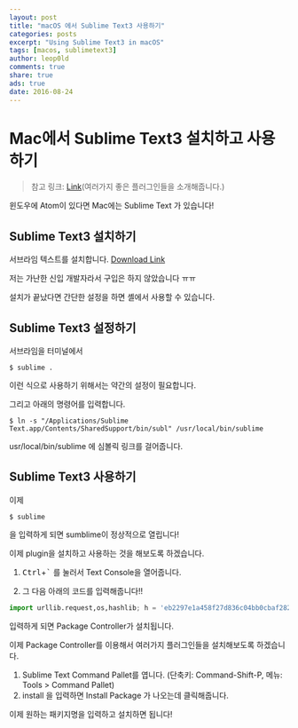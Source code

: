 ```yaml
---
layout: post
title: "macOS 에서 Sublime Text3 사용하기"
categories: posts
excerpt: "Using Sublime Text3 in macOS"
tags: [macos, sublimetext3]
author: leop0ld
comments: true
share: true
ads: true
date: 2016-08-24
---
```


# Mac에서 Sublime Text3 설치하고 사용하기

> 참고 링크: [Link](http://jos39.tistory.com/243)(여러가지 좋은 플러그인들을 소개해줍니다.)

윈도우에 Atom이 있다면 Mac에는 Sublime Text 가 있습니다!

## Sublime Text3 설치하기

서브라임 텍스트를 설치합니다. [Download Link](https://www.sublimetext.com)

저는 가난한 신입 개발자라서 구입은 하지 않았습니다 ㅠㅠ

설치가 끝났다면 간단한 설정을 하면 셸에서 사용할 수 있습니다.


## Sublime Text3 설정하기

서브라임을 터미널에서

```shell
$ sublime .
```

이런 식으로 사용하기 위해서는 약간의 설정이 필요합니다.

그리고 아래의 명령어를 입력합니다.

```shell
$ ln -s "/Applications/Sublime Text.app/Contents/SharedSupport/bin/subl" /usr/local/bin/sublime
```

usr/local/bin/sublime 에 심볼릭 링크를 걸어줍니다.


## Sublime Text3 사용하기

이제 

```shell
$ sublime 
```

을 입력하게 되면 sumblime이 정상적으로 열립니다!

이제 plugin을 설치하고 사용하는 것을 해보도록 하겠습니다.

1. <kbd>Ctrl</kbd>+<kbd>`</kbd> 를 눌러서 Text Console을 열어줍니다.

2. 그 다음 아래의 코드를 입력해줍니다!!

```python
import urllib.request,os,hashlib; h = 'eb2297e1a458f27d836c04bb0cbaf282' + 'd0e7a3098092775ccb37ca9d6b2e4b7d'; pf = 'Package Control.sublime-package'; ipp = sublime.installed_packages_path(); urllib.request.install_opener( urllib.request.build_opener( urllib.request.ProxyHandler()) ); by = urllib.request.urlopen( 'http://packagecontrol.io/' + pf.replace(' ', '%20')).read(); dh = hashlib.sha256(by).hexdigest(); print('Error validating download (got %s instead of %s), please try manual install' % (dh, h)) if dh != h else open(os.path.join( ipp, pf), 'wb' ).write(by)
```

입력하게 되면 Package Controller가 설치됩니다.

이제 Package Controller를 이용해서 여러가지 플러그인들을 설치해보도록 하겠습니다.

1. Sublime Text Command Pallet를 엽니다. (단축키: Command-Shift-P, 메뉴: Tools > Command Pallet)
2. install 을 입력하면 Install Package 가 나오는데 클릭해줍니다.

이제 원하는 패키지명을 입력하고 설치하면 됩니다!